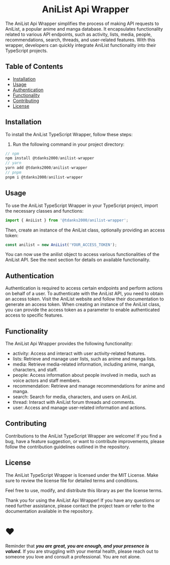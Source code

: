 <h1 align="center">
  AniList Api Wrapper
</h1>

The AniList Api Wrapper simplifies the process of making API requests to AniList, a popular anime and manga database. It encapsulates functionality related to various API endpoints, such as activity, lists, media, people, recommendations, search, threads, and user-related features. With this wrapper, developers can quickly integrate AniList functionality into their TypeScript projects.

## Table of Contents

- [Installation](#installation)
- [Usage](#usage)
- [Authentication](#authentication)
- [Functionality](#functionality)
- [Contributing](#contributing)
- [License](#license)


## Installation

To install the AniList TypeScript Wrapper, follow these steps:

1. Run the following command in your project directory:

```typescript
// npm
npm install @tdanks2000/anilist-wrapper
// yarn
yarn add @tdanks2000/anilist-wrapper
// pnpm
pnpm i @tdanks2000/anilist-wrapper
```

## Usage

To use the AniList TypeScript Wrapper in your TypeScript project, import the necessary classes and functions:

```typescript
import { AniList } from '@tdanks2000/anilist-wrapper';
```

Then, create an instance of the AniList class, optionally providing an access token:

```typescript
const anilist = new AniList('YOUR_ACCESS_TOKEN');
```

You can now use the anilist object to access various functionalities of the AniList API. See the next section for details on available functionality.

## Authentication
Authentication is required to access certain endpoints and perform actions on behalf of a user. To authenticate with the AniList API, you need to obtain an access token. Visit the AniList website and follow their documentation to generate an access token. When creating an instance of the AniList class, you can provide the access token as a parameter to enable authenticated access to specific features.

## Functionality
The AniList Api Wrapper provides the following functionality:

- activity: Access and interact with user activity-related features.
- lists: Retrieve and manage user lists, such as anime and manga lists.
- media: Retrieve media-related information, including anime, manga, characters, and staff.
- people: Access information about people involved in media, such as voice actors and staff members.
- recommendation: Retrieve and manage recommendations for anime and manga.
- search: Search for media, characters, and users on AniList.
- thread: Interact with AniList forum threads and comments.
- user: Access and manage user-related information and actions.

## Contributing
Contributions to the AniList TypeScript Wrapper are welcome! If you find a bug, have a feature suggestion, or want to contribute improvements, please follow the contribution guidelines outlined in the repository.

## License
The AniList TypeScript Wrapper is licensed under the MIT License. Make sure to review the license file for detailed terms and conditions.

Feel free to use, modify, and distribute this library as per the license terms.

Thank you for using the AniList Api Wrapper! If you have any questions or need further assistance, please contact the project team or refer to the documentation available in the repository.

# ❤️

Reminder that <strong><i>you are great, you are enough, and your presence is valued.</i></strong> If you are struggling with your mental health, please reach out to someone you love and consult a professional. You are not alone.
